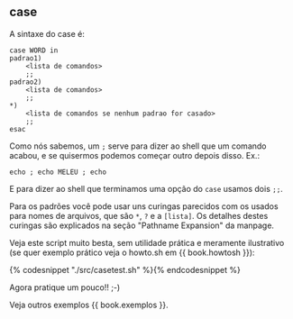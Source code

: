 ## case

A sintaxe do case é:

    case WORD in
    padrao1)
        <lista de comandos>
        ;; 
    padrao2)
        <lista de comandos>
        ;;
    *)
        <lista de comandos se nenhum padrao for casado>
        ;;
    esac

Como nós sabemos, um `;` serve para dizer ao shell que um comando
acabou, e se quisermos podemos começar outro depois disso. Ex.: 

```
echo ; echo MELEU ; echo
```

E para dizer ao shell que terminamos uma opção do `case` usamos dois `;;`.

Para os padrões você pode usar uns curingas parecidos com os usados
para nomes de arquivos, que são `*`, `?` e a `[lista]`. Os detalhes
destes curingas são explicados na seção "Pathname Expansion" da manpage.

   Veja este script muito besta, sem utilidade prática e meramente
ilustrativo (se quer exemplo prático veja o howto.sh em {{ book.howtosh }}):

{% codesnippet "./src/casetest.sh" %}{% endcodesnippet %}

Agora pratique um pouco!! ;-)

Veja outros exemplos {{ book.exemplos }}.
